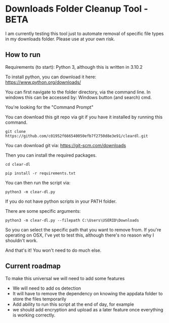 # Downloads Folder Cleanup Tool - BETA

I am currently testing this tool just to automate removal of specific file types in my downloads folder.
Please use at your own risk.

## How to run

Requirements (to start):
Python 3, although this is written in 3.10.2

To install python, you can download it here:
https://www.python.org/downloads/

You can first navigate to the folder directory, via the command line. In windows this can be accessed by:
Windows button (and search) cmd.

You're looking for the "Command Prompt"

You can download this git repo via git if you have it installed by running this command.

```git clone https://github.com/c01952f666540050efb7f2750d8e3e91/cleardl.git```

You can download git via:
https://git-scm.com/downloads

Then you can install the required packages.

```cd clear-dl```

```pip install -r requirements.txt```

You can then run the script via:

```python3 -m clear-dl.py```

If you do not have python scripts in your PATH folder.

There are some specific arguments:

```python3 -m clear-dl.py --filepath C:\Users\USERID\Downloads```

So you can select the specific path that you want to remove from.
If you're operating on OSX, I've yet to test this, although there's no reason why I shouldn't work.

And that's it! You won't need to do much else.

## Current roadmap

To make this universal we will need to add some features
- We will need to add os detection
- It will have to remove the dependency on knowing the appdata folder to store the files temporarily
- Add ability to run this script at the end of day, for example
- we should add encryption and upload as a later feature once everything is working correctly.
